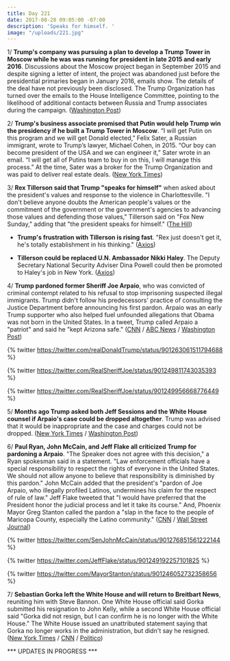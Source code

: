```yaml
---
title: Day 221
date: 2017-08-28 09:05:00 -07:00
description: 'Speaks for himself. '
image: "/uploads/221.jpg"
---
```


1/ **Trump's company was pursuing a plan to develop a Trump Tower in Moscow while he was was running for president in late 2015 and early 2016**. Discussions about the Moscow project began in September 2015 and despite signing a letter of intent, the project was abandoned just before the presidential primaries began in January 2016, emails show. The details of the deal have not previously been disclosed. The Trump Organization has turned over the emails to the House Intelligence Committee, pointing to the likelihood of additional contacts between Russia and Trump associates during the campaign. ([Washington Post](https://www.washingtonpost.com/politics/trumps-business-sought-deal-on-a-trump-tower-in-moscow-while-he-ran-for-president/2017/08/27/d6e95114-8b65-11e7-91d5-ab4e4bb76a3a_story.html))

2/ **Trump's business associate promised that Putin would help Trump win the presidency if he built a Trump Tower in Moscow**. “I will get Putin on this program and we will get Donald elected,” Felix Sater, a Russian immigrant, wrote to Trump’s lawyer, Michael Cohen, in 2015. “Our boy can become president of the USA and we can engineer it,” Sater wrote in an email. “I will get all of Putins team to buy in on this, I will manage this process.” At the time, Sater was a broker for the Trump Organization and was paid to deliver real estate deals. ([New York Times](https://www.nytimes.com/2017/08/28/us/politics/trump-tower-putin-felix-sater.html))

3/ **Rex Tillerson said that Trump "speaks for himself"** when asked about the president's values and response to the violence in Charlottesville. "I don't believe anyone doubts the American people's values or the commitment of the government or the government's agencies to advancing those values and defending those values," Tillerson said on "Fox New Sunday," adding that "the president speaks for himself." ([The Hill](http://thehill.com/homenews/administration/348170-tillerson-trump-speaks-for-himself))

* **Trump's frustration with Tillerson is rising fast**. "Rex just doesn't get it, he's totally establishment in his thinking." ([Axios](https://www.axios.com/scoop-trump-frustration-with-tillerson-rising-fast-2478123564.html))

* **Tillerson could be replaced U.N. Ambassador Nikki Haley**. The Deputy Secretary National Security Adviser Dina Powell could then be promoted to Haley's job in New York. ([Axios](https://www.axios.com/tillerson-switcheroo-may-happen-sooner-than-expected-2478556632.html))

4/ **Trump pardoned former Sheriff Joe Arpaio**, who was convicted of criminal contempt related to his refusal to stop imprisoning suspected illegal immigrants. Trump didn't follow his predecessors' practice of consulting the Justice Department before announcing his first pardon. Arpaio was an early Trump supporter who also helped fuel unfounded allegations that Obama was not born in the United States. In a tweet, Trump called Arpaio a "patriot" and said he "kept Arizona safe." ([CNN](http://www.cnn.com/2017/08/25/politics/sheriff-joe-arpaio-donald-trump-pardon/index.html) / [ABC News](http://abcnews.go.com/Politics/controversial-arizona-sheriff-joe-arpaio-pardoned-president-trump/story?id=49426093) / [Washington Post](https://www.washingtonpost.com/world/national-security/trump-pardons-former-arizona-sheriff-joe-arpaio/2017/08/25/afbff4b6-86b1-11e7-961d-2f373b3977ee_story.html))

{% twitter https://twitter.com/realDonaldTrump/status/901263061511794688 %}

{% twitter https://twitter.com/RealSheriffJoe/status/901249811743035393 %}

{% twitter https://twitter.com/RealSheriffJoe/status/901249956668776449 %}

5/ **Months ago Trump asked both Jeff Sessions and the White House counsel if Arpaio's case could be dropped altogether**. Trump was advised that it would be inappropriate and the case and charges could not be dropped. ([New York Times](https://www.nytimes.com/2017/08/26/us/politics/political-reaction-trump-pardon-arpaio.html) / [Washington Post](https://www.washingtonpost.com/politics/trump-asked-sessions-about-closing-case-against-arpaio-an-ally-since-birtherism/2017/08/26/15e5d7b2-8a7f-11e7-a94f-3139abce39f5_story.html))

6/ **Paul Ryan, John McCain, and Jeff Flake all criticized Trump for pardoning a Arpaio**. "The Speaker does not agree with this decision," a Ryan spokesman said in a statement. "Law enforcement officials have a special responsibility to respect the rights of everyone in the United States. We should not allow anyone to believe that responsibility is diminished by this pardon." John McCain added that the president's "pardon of Joe Arpaio, who illegally profiled Latinos, undermines his claim for the respect of rule of law." Jeff Flake tweeted that "I would have preferred that the President honor the judicial process and let it take its course." And, Phoenix Mayor Greg Stanton called the pardon a "slap in the face to the people of Maricopa County, especially the Latino community." ([CNN](http://www.cnn.com/2017/08/26/politics/paul-ryan-joe-arpaio-pardon/index.html) / [Wall Street Journal](https://www.wsj.com/articles/house-speaker-paul-ryan-criticizes-donald-trumps-pardon-for-joe-arpaio-1503781921))

{% twitter https://twitter.com/SenJohnMcCain/status/901276851561222144 %}

{% twitter https://twitter.com/JeffFlake/status/901249192257101825 %}

{% twitter https://twitter.com/MayorStanton/status/901246052732358656 %}

7/ **Sebastian Gorka left the White House and will return to Breitbart News**, reuniting him with Steve Bannon. One White House official said Gorka submitted his resignation to John Kelly, while a second White House official said "Gorka did not resign, but I can confirm he is no longer with the White House." The White House issued an unattributed statement saying that Gorka no longer works in the administration, but didn't say he resigned. ([New York Times](https://www.nytimes.com/2017/08/25/us/politics/sebastian-gorka-leaves-white-house.html?mcubz=1) / [CNN](http://www.cnn.com/2017/08/25/politics/gorka/index.html) / [Politico](http://www.politico.com/blogs/on-media/2017/08/26/sebastian-gorka-breitbart-return-242066))

\*\*\* UPDATES IN PROGRESS \*\*\*